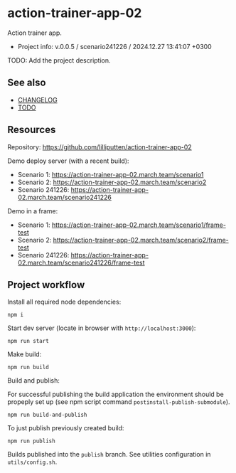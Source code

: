 <!--
@since 2024.06.05, 23:18
@changed 2024.06.05, 23:18
-->

# action-trainer-app-02

Action trainer app.

- Project info: v.0.0.5 / scenario241226 / 2024.12.27 13:41:07 +0300

TODO: Add the project description.

## See also

- [CHANGELOG](CHANGELOG.md)
- [TODO](TODO.md)

## Resources

Repository: https://github.com/lilliputten/action-trainer-app-02

Demo deploy server (with a recent build):

- Scenario 1: https://action-trainer-app-02.march.team/scenario1
- Scenario 2: https://action-trainer-app-02.march.team/scenario2
- Scenario 241226: https://action-trainer-app-02.march.team/scenario241226

Demo in a frame:

- Scenario 1: https://action-trainer-app-02.march.team/scenario1/frame-test
- Scenario 2: https://action-trainer-app-02.march.team/scenario2/frame-test
- Scenario 241226: https://action-trainer-app-02.march.team/scenario241226/frame-test

## Project workflow

Install all required node dependencies:

```
npm i
```

Start dev server (locate in browser with `http://localhost:3000`):

```
npm run start
```

Make build:

```
npm run build
```

Build and publish:

For successful publishing the build application the environment should be
propeply set up (see npm script command `postinstall-publish-submodule`).

```
npm run build-and-publish
```

To just publish previously created build:

```
npm run publish
```

Builds published into the `publish` branch. See utilities configuration in
`utils/config.sh`.
